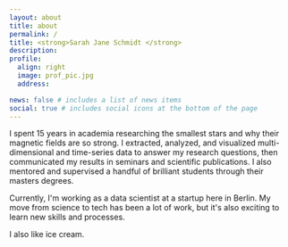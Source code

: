 ```yaml
---
layout: about
title: about
permalink: /
title: <strong>Sarah Jane Schmidt </strong>
description: 
profile:
  align: right
  image: prof_pic.jpg
  address: 

news: false # includes a list of news items
social: true # includes social icons at the bottom of the page
---
```


I spent 15 years in academia researching the smallest stars and why their magnetic fields are so strong. I extracted, analyzed, and visualized multi-dimensional and time-series data to answer my research questions, then communicated my results in seminars and scientific publications. I also mentored and supervised a handful of brilliant students through their masters degrees.

Currently, I'm working as a data scientist at a startup here in Berlin. My move from science to tech has been a lot of work, but it's also exciting to learn new skills and processes. 

I also like ice cream.



